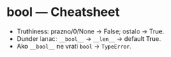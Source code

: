 # bool — Cheatsheet

- Truthiness: prazno/0/None → False; ostalo → True.
- Dunder lanac: `__bool__` → `__len__` → default True.
- Ako `__bool__` ne vrati `bool` → `TypeError`.
